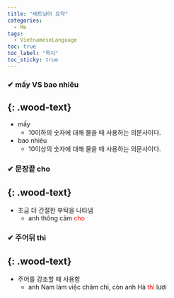 ```yaml
---
title: "베트남어 요약"
categories:
  - Me
tags:
  - VietnameseLanguage
toc: true
toc_label: "목차"
toc_sticky: true
---
```


### ✔ mấy VS bao nhiêu
{: .wood-text}
---
- mấy
  - 10이하의 숫자에 대해 물을 때 사용하는 의문사이다.
- bao nhiêu
  - 10이상의 숫자에 대해 물을 때 사용하는 의문사이다.

### ✔ 문장끝 cho
{: .wood-text}
---
- 조금 더 간절한 부탁을 나타냄
  - anh thông cảm <font color="red">cho</font>

### ✔ 주어뒤 thì
{: .wood-text}
---
- 주어를 강조할 때 사용함
  - anh Nam làm việc chăm chỉ, còn anh Hả <font color="red">thì</font> lười